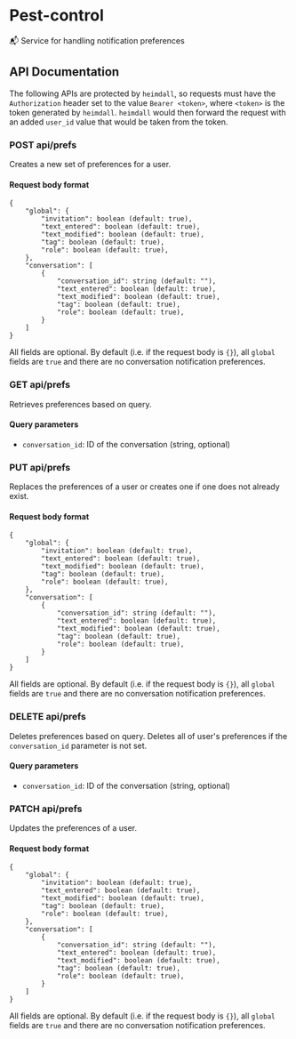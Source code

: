 # Pest-control
📬 Service for handling notification preferences

## API Documentation
The following APIs are protected by `heimdall`, so requests must have the
`Authorization` header set to the value `Bearer <token>`, where `<token>` is the
token generated by `heimdall`. `heimdall` would then forward the request with an
added `user_id` value that would be taken from the token.

### POST api/prefs
Creates a new set of preferences for a user.

#### Request body format
```
{
    "global": {
        "invitation": boolean (default: true),
        "text_entered": boolean (default: true),
        "text_modified": boolean (default: true),
        "tag": boolean (default: true),
        "role": boolean (default: true),
    },
    "conversation": [
        {
            "conversation_id": string (default: ""),
            "text_entered": boolean (default: true),
            "text_modified": boolean (default: true),
            "tag": boolean (default: true),
            "role": boolean (default: true),
        }
    ]
}
```

All fields are optional. By default (i.e. if the request body is `{}`), all
`global` fields are `true` and there are no conversation notification
preferences.

### GET api/prefs
Retrieves preferences based on query.

#### Query parameters
* `conversation_id`: ID of the conversation (string, optional)

### PUT api/prefs
Replaces the preferences of a user or creates one if one does not already exist.

#### Request body format
```
{
    "global": {
        "invitation": boolean (default: true),
        "text_entered": boolean (default: true),
        "text_modified": boolean (default: true),
        "tag": boolean (default: true),
        "role": boolean (default: true),
    },
    "conversation": [
        {
            "conversation_id": string (default: ""),
            "text_entered": boolean (default: true),
            "text_modified": boolean (default: true),
            "tag": boolean (default: true),
            "role": boolean (default: true),
        }
    ]
}
```

All fields are optional. By default (i.e. if the request body is `{}`), all
`global` fields are `true` and there are no conversation notification
preferences.

### DELETE api/prefs
Deletes preferences based on query. Deletes all of user's preferences if the
`conversation_id` parameter is not set.

#### Query parameters
* `conversation_id`: ID of the conversation (string, optional)

### PATCH api/prefs
Updates the preferences of a user.

#### Request body format
```
{
    "global": {
        "invitation": boolean (default: true),
        "text_entered": boolean (default: true),
        "text_modified": boolean (default: true),
        "tag": boolean (default: true),
        "role": boolean (default: true),
    },
    "conversation": [
        {
            "conversation_id": string (default: ""),
            "text_entered": boolean (default: true),
            "text_modified": boolean (default: true),
            "tag": boolean (default: true),
            "role": boolean (default: true),
        }
    ]
}
```

All fields are optional. By default (i.e. if the request body is `{}`), all
`global` fields are `true` and there are no conversation notification
preferences.
